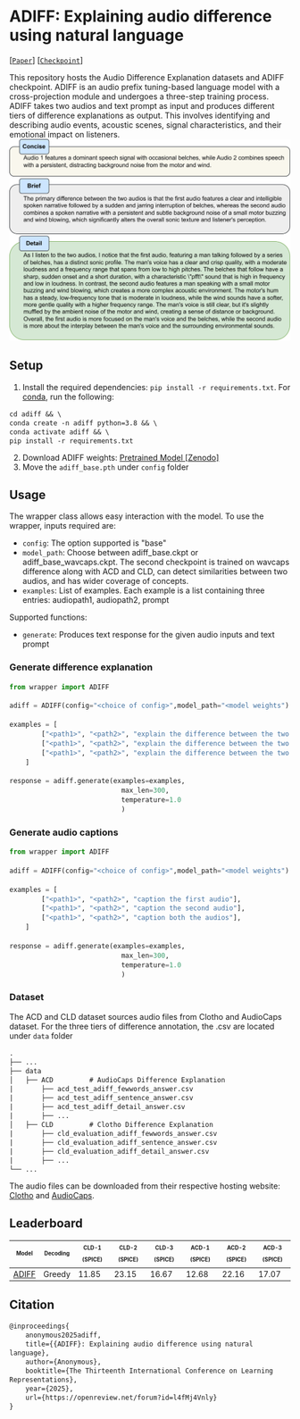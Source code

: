 # ADIFF: Explaining audio difference using natural language
[[`Paper`](https://openreview.net/forum?id=l4fMj4Vnly)] [[`Checkpoint`](https://zenodo.org/records/14706090)]

This repository hosts the Audio Difference Explanation datasets and ADIFF checkpoint. ADIFF is an audio prefix tuning-based language model with a cross-projection module and undergoes a three-step training process. ADIFF takes two audios and text prompt as input and produces different tiers of difference explanations as output. This involves identifying and describing audio events, acoustic scenes, signal characteristics, and their emotional impact on listeners.
![alt text](image.png)

## Setup
1. Install the required dependencies: `pip install -r requirements.txt`. For [conda](https://www.anaconda.com), run the following: 

```shell
cd adiff && \
conda create -n adiff python=3.8 && \
conda activate adiff && \
pip install -r requirements.txt
```

2. Download ADIFF weights: [Pretrained Model \[Zenodo\]](https://zenodo.org/records/14706090)
3. Move the `adiff_base.pth` under `config` folder

## Usage
The wrapper class allows easy interaction with the model. To use the wrapper, inputs required are:
- `config`: The option supported is "base"
- `model_path`: Choose between adiff_base.ckpt or adiff_base_wavcaps.ckpt. The second checkpoint is trained on wavcaps difference along with ACD and CLD, can detect similarities between two audios, and has wider coverage of concepts. 
- `examples`: List of examples. Each example is a list containing three entries: audiopath1, audiopath2, prompt

Supported functions:
- `generate`: Produces text response for the given audio inputs and text prompt

### Generate difference explanation
```python
from wrapper import ADIFF

adiff = ADIFF(config="<choice of config>",model_path="<model weights")

examples = [
        ["<path1>", "<path2>", "explain the difference between the two audio in detail"],
        ["<path1>", "<path2>", "explain the difference between the two audio in one extended sentence"],
        ["<path1>", "<path2>", "explain the difference between the two audio in few words"],
    ]

response = adiff.generate(examples=examples, 
                            max_len=300, 
                            temperature=1.0
                            )
```

### Generate audio captions
```python
from wrapper import ADIFF

adiff = ADIFF(config="<choice of config>",model_path="<model weights")

examples = [
        ["<path1>", "<path2>", "caption the first audio"],
        ["<path1>", "<path2>", "caption the second audio"],
        ["<path1>", "<path2>", "caption both the audios"],
    ]

response = adiff.generate(examples=examples, 
                            max_len=300, 
                            temperature=1.0
                            )
```

### Dataset
The ACD and CLD dataset sources audio files from Clotho and AudioCaps dataset.  For the three tiers of difference annotation, the .csv are located under `data` folder

    .
    ├── ...
    ├── data              
    │   ├── ACD         # AudioCaps Difference Explanation
    |       ├── acd_test_adiff_fewwords_answer.csv
    |       ├── acd_test_adiff_sentence_answer.csv
    |       ├── acd_test_adiff_detail_answer.csv
    |       ├── ...
    │   ├── CLD         # Clotho Difference Explanation
    |       ├── cld_evaluation_adiff_fewwords_answer.csv
    |       ├── cld_evaluation_adiff_sentence_answer.csv
    |       ├── cld_evaluation_adiff_detail_answer.csv
    |       ├── ...
    └── ...
The audio files can be downloaded from their respective hosting website: [Clotho](https://zenodo.org/records/4783391) and [AudioCaps](https://github.com/cdjkim/audiocaps).

## Leaderboard
| <sub><sup>Model</sup></sub>   | <sub><sup>Decoding</sup></sub> | <sub><sup>CLD-1 (SPICE)</sup></sub> | <sub><sup>CLD-2 (SPICE)</sup></sub> | <sub><sup>CLD-3 (SPICE)</sup></sub> | <sub><sup>ACD-1 (SPICE)</sup></sub> | <sub><sup>ACD-2 (SPICE)</sup></sub> | <sub><sup>ACD-3 (SPICE)</sup></sub> |
|--|--|--|--|--|--|--|--|
| [ADIFF](https://openreview.net/forum?id=l4fMj4Vnly)    | Greedy       | 11.85       | 23.15       | 16.67       | 12.68       | 22.16       | 17.07       |

## Citation
```
@inproceedings{
    anonymous2025adiff,
    title={{ADIFF}: Explaining audio difference using natural language},
    author={Anonymous},
    booktitle={The Thirteenth International Conference on Learning Representations},
    year={2025},
    url={https://openreview.net/forum?id=l4fMj4Vnly}
}
```
